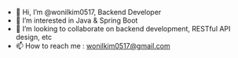 - 👋 Hi, I’m @wonilkim0517, Backend Developer
- 👀 I’m interested in Java & Spring Boot
- 💞️ I’m looking to collaborate on backend development, RESTful API design, etc
- 📫 How to reach me : wonilkim0517@gmail.com

<!---
gitkim11/gitkim11 is a ✨ special ✨ repository because its `README.md` (this file) appears on your GitHub profile.
You can click the Preview link to take a look at your changes.
--->

